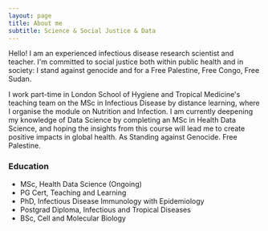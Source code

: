 ```yaml
---
layout: page
title: About me
subtitle: Science & Social Justice & Data
---
```


Hello!
I am an experienced infectious disease research scientist and teacher. I'm committed to social justice both within public health and in society: I stand against genocide and for a Free Palestine, Free Congo, Free Sudan. 

I work part-time in London School of Hygiene and Tropical Medicine's teaching team on the MSc in Infectious Disease by distance learning, where I organise the module on Nutrition and Infection. I am currently deepening my knowledge of Data Science by completing an MSc in Health Data Science, and hoping the insights from this course will lead me to create positive impacts in global health. As Standing against Genocide. Free Palestine.  

### Education
- MSc, Health Data Science (Ongoing)
- PG Cert, Teaching and Learning 
- PhD, Infectious Disease Immunology with Epidemiology
- Postgrad Diploma, Infectious and Tropical Diseases
- BSc, Cell and Molecular Biology
